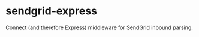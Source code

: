 sendgrid-express
================

Connect (and therefore Express) middleware for SendGrid inbound parsing.
